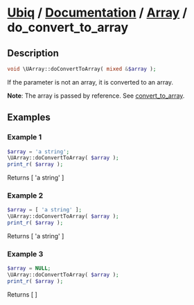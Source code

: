[Ubiq](https://github.com/Pixel418/Ubiq#readme) / [Documentation](../index.md#readme) / [Array](../index.md#array) / do_convert_to_array
======


Description
-------- 

```php
void \UArray::doConvertToArray( mixed &$array );
```

If the parameter is not an array, it is converted to an array.

**Note**: The array is passed by reference. See [convert_to_array](./array/convert_to_array.md#readme).



Examples
--------

### Example 1

```php
$array = 'a string';
\UArray::doConvertToArray( $array );
print_r( $array );
```
Returns [ 'a string' ]

### Example 2

```php
$array = [ 'a string' ];
\UArray::doConvertToArray( $array );
print_r( $array );
```
Returns [ 'a string' ]

### Example 3

```php
$array = NULL;
\UArray::doConvertToArray( $array );
print_r( $array );
```
Returns [ ]